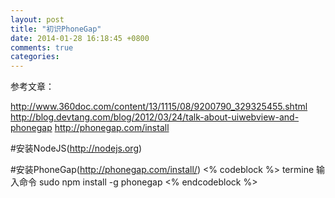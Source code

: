```yaml
---
layout: post
title: "初识PhoneGap"
date: 2014-01-28 16:18:45 +0800
comments: true
categories: 
---
```


参考文章：

   <http://www.360doc.com/content/13/1115/08/9200790_329325455.shtml>
<http://blog.devtang.com/blog/2012/03/24/talk-about-uiwebview-and-phonegap>
   <http://phonegap.com/install>

#安装NodeJS(<http://nodejs.org>)

#安装PhoneGap(<http://phonegap.com/install/>)
<% codeblock %>
 termine 输入命令 sudo npm install -g phonegap
<% endcodeblock %>

